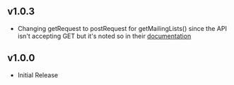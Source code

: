 ## v1.0.3
* Changing getRequest to postRequest for getMailingLists() since the API isn't accepting GET but it's noted so in their [documentation](https://www.zoho.com/campaigns/help/developers/get-mailing-lists.html)


## v1.0.0
* Initial Release
